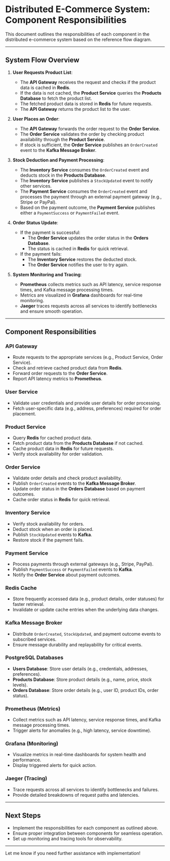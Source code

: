 # Distributed E-Commerce System: Component Responsibilities

This document outlines the responsibilities of each component in the distributed e-commerce system based on the reference flow diagram.

---

## **System Flow Overview**

1. **User Requests Product List**:
   - The **API Gateway** receives the request and checks if the product data is cached in **Redis**.
   - If the data is not cached, the **Product Service** queries the **Products Database** to fetch the product list.
   - The fetched product data is stored in **Redis** for future requests.
   - The **API Gateway** returns the product list to the user.

2. **User Places an Order**:
   - The **API Gateway** forwards the order request to the **Order Service**.
   - The **Order Service** validates the order by checking product availability through the **Product Service**.
   - If stock is sufficient, the **Order Service** publishes an `OrderCreated` event to the **Kafka Message Broker**.

3. **Stock Deduction and Payment Processing**:
   - The **Inventory Service** consumes the `OrderCreated` event and deducts stock in the **Products Database**.
   - The **Inventory Service** publishes a `StockUpdated` event to notify other services.
   - The **Payment Service** consumes the `OrderCreated` event and processes the payment through an external payment gateway (e.g., Stripe or PayPal).
   - Based on the payment outcome, the **Payment Service** publishes either a `PaymentSuccess` or `PaymentFailed` event.

4. **Order Status Update**:
   - If the payment is successful:
     - The **Order Service** updates the order status in the **Orders Database**.
     - The status is cached in **Redis** for quick retrieval.
   - If the payment fails:
     - The **Inventory Service** restores the deducted stock.
     - The **Order Service** notifies the user to try again.

5. **System Monitoring and Tracing**:
   - **Prometheus** collects metrics such as API latency, service response times, and Kafka message processing times.
   - Metrics are visualized in **Grafana** dashboards for real-time monitoring.
   - **Jaeger** traces requests across all services to identify bottlenecks and ensure smooth operation.

---

## **Component Responsibilities**

### **API Gateway**
- Route requests to the appropriate services (e.g., Product Service, Order Service).
- Check and retrieve cached product data from **Redis**.
- Forward order requests to the **Order Service**.
- Report API latency metrics to **Prometheus**.

### **User Service**
- Validate user credentials and provide user details for order processing.
- Fetch user-specific data (e.g., address, preferences) required for order placement.

### **Product Service**
- Query **Redis** for cached product data.
- Fetch product data from the **Products Database** if not cached.
- Cache product data in **Redis** for future requests.
- Verify stock availability for order validation.

### **Order Service**
- Validate order details and check product availability.
- Publish `OrderCreated` events to the **Kafka Message Broker**.
- Update order status in the **Orders Database** based on payment outcomes.
- Cache order status in **Redis** for quick retrieval.

### **Inventory Service**
- Verify stock availability for orders.
- Deduct stock when an order is placed.
- Publish `StockUpdated` events to **Kafka**.
- Restore stock if the payment fails.

### **Payment Service**
- Process payments through external gateways (e.g., Stripe, PayPal).
- Publish `PaymentSuccess` or `PaymentFailed` events to **Kafka**.
- Notify the **Order Service** about payment outcomes.

### **Redis Cache**
- Store frequently accessed data (e.g., product details, order statuses) for faster retrieval.
- Invalidate or update cache entries when the underlying data changes.

### **Kafka Message Broker**
- Distribute `OrderCreated`, `StockUpdated`, and payment outcome events to subscribed services.
- Ensure message durability and replayability for critical events.

### **PostgreSQL Databases**
- **Users Database**: Store user details (e.g., credentials, addresses, preferences).
- **Products Database**: Store product details (e.g., name, price, stock levels).
- **Orders Database**: Store order details (e.g., user ID, product IDs, order status).

### **Prometheus (Metrics)**
- Collect metrics such as API latency, service response times, and Kafka message processing times.
- Trigger alerts for anomalies (e.g., high latency, service downtime).

### **Grafana (Monitoring)**
- Visualize metrics in real-time dashboards for system health and performance.
- Display triggered alerts for quick action.

### **Jaeger (Tracing)**
- Trace requests across all services to identify bottlenecks and failures.
- Provide detailed breakdowns of request paths and latencies.

---

## **Next Steps**
- Implement the responsibilities for each component as outlined above.
- Ensure proper integration between components for seamless operation.
- Set up monitoring and tracing tools for observability.

---

Let me know if you need further assistance with implementation!